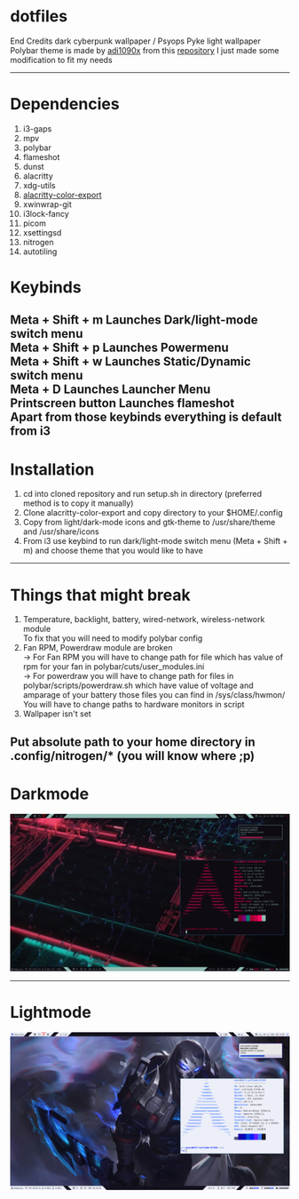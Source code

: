 # dotfiles
End Credits dark cyberpunk wallpaper / Psyops Pyke light wallpaper <br>
Polybar theme is made by [adi1090x](https://github.com/adi1090x) from this [repository](https://github.com/adi1090x/polybar-themes) I just made some modification to fit my needs

---

# Dependencies

1. i3-gaps
2. mpv
3. polybar
4. flameshot
5. dunst
6. alacritty
7. xdg-utils
8. [alacritty-color-export](https://github.com/egeesin/alacritty-color-export)
9. xwinwrap-git
10. i3lock-fancy
11. picom
12. xsettingsd
13. nitrogen
14. autotiling

# Keybinds

Meta + Shift + m Launches Dark/light-mode switch menu <br>
Meta + Shift + p Launches Powermenu <br>
Meta + Shift + w Launches Static/Dynamic switch menu <br>
Meta + D Launches Launcher Menu <br>
Printscreen button Launches flameshot <br>
Apart from those keybinds everything is default from i3
---
# Installation

1. cd into cloned repository and run setup.sh in directory (preferred method is to copy it manually)
2. Clone alacritty-color-export and copy directory to your $HOME/.config
3. Copy from light/dark-mode icons and gtk-theme to /usr/share/theme and /usr/share/icons
4. From i3 use keybind to run dark/light-mode switch menu (Meta + Shift + m) and choose theme that you would like to have

---
# Things that might break

1. Temperature, backlight, battery, wired-network, wireless-network module <br>
To fix that you will need to modify polybar config
2. Fan RPM, Powerdraw module are broken <br>
-> For Fan RPM you will have to change path for file which has value of rpm for your fan in polybar/cuts/user_modules.ini<br>
-> For powerdraw you will have to change path for files in polybar/scripts/powerdraw.sh which have value of voltage and amparage of your battery those files you can find in /sys/class/hwmon/ <br>
You will have to change paths to hardware monitors in script 
3. Wallpaper isn't set <br>

Put absolute path to your home directory in .config/nitrogen/* (you will know where ;p)
---
# Darkmode

<img src="https://github.com/WWojnas/dotfiles/blob/master/dark.png">

---

# Lightmode

<img src="https://github.com/WWojnas/dotfiles/blob/master/light.png">
